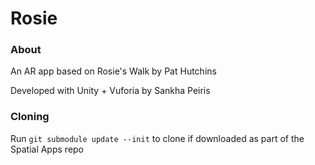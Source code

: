 # Rosie

### About
An AR app based on Rosie's Walk by Pat Hutchins

Developed with Unity + Vuforia by Sankha Peiris

### Cloning
Run `git submodule update --init` to clone if downloaded as part of the Spatial Apps repo
